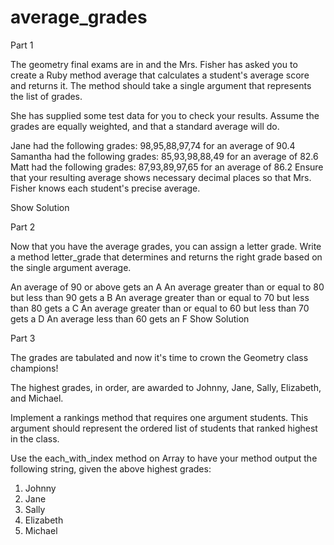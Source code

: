 # average_grades

Part 1

The geometry final exams are in and the Mrs. Fisher has asked you to create a Ruby method average that calculates a student's average score and returns it. The method should take a single argument that represents the list of grades.

She has supplied some test data for you to check your results. Assume the grades are equally weighted, and that a standard average will do.

Jane had the following grades: 98,95,88,97,74 for an average of 90.4
Samantha had the following grades: 85,93,98,88,49 for an average of 82.6
Matt had the following grades: 87,93,89,97,65 for an average of 86.2
Ensure that your resulting average shows necessary decimal places so that Mrs. Fisher knows each student's precise average.

Show Solution

Part 2

Now that you have the average grades, you can assign a letter grade. Write a method letter_grade that determines and returns the right grade based on the single argument average.

An average of 90 or above gets an A
An average greater than or equal to 80 but less than 90 gets a B
An average greater than or equal to 70 but less than 80 gets a C
An average greater than or equal to 60 but less than 70 gets a D
An average less than 60 gets an F
Show Solution

Part 3

The grades are tabulated and now it's time to crown the Geometry class champions!

The highest grades, in order, are awarded to Johnny, Jane, Sally, Elizabeth, and Michael.

Implement a rankings method that requires one argument students. This argument should represent the ordered list of students that ranked highest in the class.

Use the each_with_index method on Array to have your method output the following string, given the above highest grades:

1. Johnny
2. Jane
3. Sally
4. Elizabeth
5. Michael
